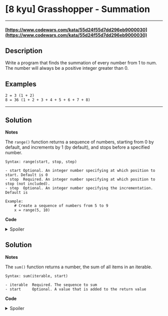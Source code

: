 # [8 kyu] Grasshopper - Summation

---

#### [https://www.codewars.com/kata/55d24f55d7dd296eb9000030](https://www.codewars.com/kata/55d24f55d7dd296eb9000030)

## Description

Write a program that finds the summation of every number from 1 to num. The number will always be a positive integer greater than 0.

## Examples

    2 = 3 (1 + 2)
    8 = 36 (1 + 2 + 3 + 4 + 5 + 6 + 7 + 8)

---

## Solution

**Notes**

The `range()` function returns a sequence of numbers, starting from 0 by default, and increments by 1 (by default), and stops before a specified number.

    Syntax: range(start, stop, step) 

    - start Optional. An integer number specifying at which position to start. Default is 0
    - stop  Required. An integer number specifying at which position to stop (not included).
    - step  Optional. An integer number specifying the incrementation. Default is 

    Example:
        # Create a sequence of numbers from 5 to 9
        x = range(5, 10)

**Code**

<details>
	<summary>Spoiler</summary>

    def summation(num):
        sum = 0
        for n in range(1, num+1):
            sum = sum + n
        return sum
    
</details>

## Solution

**Notes**

The `sum()` function returns a number, the sum of all items in an iterable.

    Syntax: sum(iterable, start)
    
    - iterable 	Required. The sequence to sum
    - start 	Optional. A value that is added to the return value

**Code**

<details>
	<summary>Spoiler</summary>

    def summation(num):
        return sum(range(num+1))
    
</details>